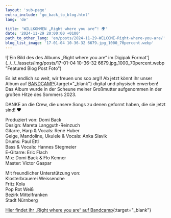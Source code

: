 ```yaml
---
layout: 'sub-page'
extra_include: 'go_back_to_blog.html'
lang: 'de'

title: 'WILLKOMMEN „Right where you are“! 🌍'
date: '2024-11-29 20:00:00 +0100'
path_to_other_lang: 'en/posts/2024-11-29-WELCOME-Right-where-you-are/'
blog_list_image: '17-01-04 10-36-32 6679.jpg_1000_70percent.webp'
---
```

!['Ein Bild des des Albums „Right where you are“ im Digipak Format'](../../../assets/img/posts/17-01-04 10-36-32 6679.jpg_1000_70percent.webp "Featured Blog Post Foto")


Es ist endlich so weit, wir freuen uns soo arg!! 
Ab jetzt könnt ihr unser Album<!--more--> auf [BANDCAMP](https://nobutthefrog.bandcamp.com/music){:target="_blank"} digital und physisch erwerben! Das Album wurde in der Scheune meiner Großmutter aufgenommen in der großen Hitze des Sommers 2023.

DANKE an die Crew, die unsere Songs zu denen geformt haben, die sie jetzt sind! ❤️ 

Produziert von: Domi Back  
Design: Mareta Langguth-Reinzuch  
Gitarre, Harp & Vocals: René Huber  
Geige, Mandoline, Ukulele & Vocals: Anka Slavik  
Drums: Paul Ettl  
Bass & Vocals: Hannes Stegmeier  
E-Gitarre: Eric Flach  
Mix: Domi Back & Flo Kenner  
Master: Victor Gaspar  

Mit freundlicher Unterstützung von:  
Klosterbrauerei Weissenohe  
Fritz Kola  
Pop Rot Weiß  
Bezirk Mittelfranken  
Stadt Nürnberg  

[Hier findet ihr „Right where you are“ auf Bandcamp](https://nobutthefrog.bandcamp.com/music){:target="_blank"}

